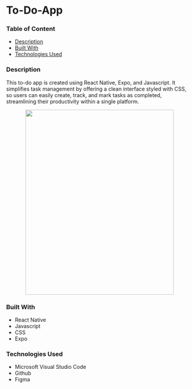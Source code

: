 # To-Do-App

### Table of Content
- [Description](#description)
- [Built With](#built-with)
- [Technologies Used](#technologies-used)

### Description

This to-do app is created using React Native, Expo, and Javascript. It simplifies task management by offering a clean interface styled with CSS, so users can easily create, track, and mark tasks as completed, streamlining their productivity within a single platform.

<p align="center">
  <img src="https://github.com/wngkyle/to-do-app/assets/99611120/a7f71f19-da27-4549-84cf-745c1995d664" width="400" height="500">
</p>

### Built With
- React Native
- Javascript
- CSS
- Expo

### Technologies Used
- Microsoft Visual Studio Code
- Github
- Figma
